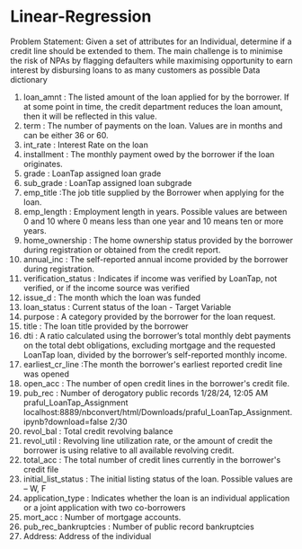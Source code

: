 # Linear-Regression
Problem Statement: Given a set of attributes for an Individual, determine if a credit line should be extended to them. The main challenge is to minimise the risk of NPAs by flagging defaulters while maximising opportunity to earn interest by disbursing loans to as many customers as possible
Data dictionary
1. loan_amnt : The listed amount of the loan applied for by the borrower. If at some
point in time, the credit department reduces the loan amount, then it will be
reflected in this value.
2. term : The number of payments on the loan. Values are in months and can be either
36 or 60.
3. int_rate : Interest Rate on the loan
4. installment : The monthly payment owed by the borrower if the loan originates.
5. grade : LoanTap assigned loan grade
6. sub_grade : LoanTap assigned loan subgrade
7. emp_title :The job title supplied by the Borrower when applying for the loan.
8. emp_length : Employment length in years. Possible values are between 0 and 10
where 0 means less than one year and 10 means ten or more years.
9. home_ownership : The home ownership status provided by the borrower during
registration or obtained from the credit report.
10. annual_inc : The self-reported annual income provided by the borrower during
registration.
11. verification_status : Indicates if income was verified by LoanTap, not verified, or if the
income source was verified
12. issue_d : The month which the loan was funded
13. loan_status : Current status of the loan - Target Variable
14. purpose : A category provided by the borrower for the loan request.
15. title : The loan title provided by the borrower
16. dti : A ratio calculated using the borrower’s total monthly debt payments on the
total debt obligations, excluding mortgage and the requested LoanTap loan, divided
by the borrower’s self-reported monthly income.
17. earliest_cr_line :The month the borrower's earliest reported credit line was opened
18. open_acc : The number of open credit lines in the borrower's credit file.
19. pub_rec : Number of derogatory public records
1/28/24, 12:05 AM praful_LoanTap_Assignment
localhost:8889/nbconvert/html/Downloads/praful_LoanTap_Assignment.ipynb?download=false 2/30
20. revol_bal : Total credit revolving balance
21. revol_util : Revolving line utilization rate, or the amount of credit the borrower is
using relative to all available revolving credit.
22. total_acc : The total number of credit lines currently in the borrower's credit file
23. initial_list_status : The initial listing status of the loan. Possible values are – W, F
24. application_type : Indicates whether the loan is an individual application or a joint
application with two co-borrowers
25. mort_acc : Number of mortgage accounts.
26. pub_rec_bankruptcies : Number of public record bankruptcies
27. Address: Address of the individual

